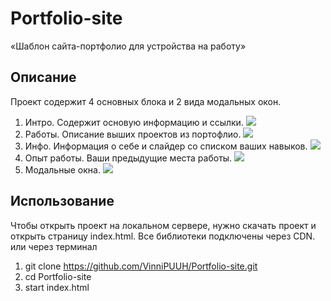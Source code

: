 # Portfolio-site

«Шаблон сайта-портфолио для устройства на работу»

## Описание

Проект содержит 4 основных блока и 2 вида модальных окон.

1. Интро. Содержит основую информацию и ссылки.
![](http://images.vfl.ru/ii/1604855415/1e12dfdf/32229838.jpg)
2. Работы. Описание выших проектов из портофлио.
![](http://images.vfl.ru/ii/1604855459/295aee41/32229846.jpg)
3. Инфо. Информация о себе и слайдер со списком ваших навыков.
![](http://images.vfl.ru/ii/1604855459/1c462e25/32229847.jpg)
4. Опыт работы. Ваши предыдущие места работы.
![](http://images.vfl.ru/ii/1604855459/9a45734c/32229848.jpg)
5. Модальные окна.
![](http://images.vfl.ru/ii/1604855777/d04ccf02/32229910.jpg)

## Использование

Чтобы открыть проект на локальном сервере, нужно скачать проект и открыть страницу index.html. Все библиотеки подключены через CDN.
<br> 
или через терминал
<br> 
1. git clone https://github.com/VinniPUUH/Portfolio-site.git
2. cd Portfolio-site
3. start index.html


